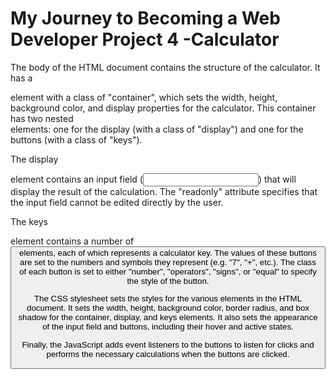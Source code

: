 # My Journey to Becoming a Web Developer Project 4 -Calculator
The body of the HTML document contains the structure of the calculator. It has a <div> element with a class of "container", which sets the width, height, background color, and display properties for the calculator. This container has two nested <div> elements: one for the display (with a class of "display") and one for the buttons (with a class of "keys").

The display <div> element contains an input field (<input type="text" id="display" readonly>) that will display the result of the calculation. The "readonly" attribute specifies that the input field cannot be edited directly by the user.

The keys <div> element contains a number of <button> elements, each of which represents a calculator key. The values of these buttons are set to the numbers and symbols they represent (e.g. "7", "+", etc.). The class of each button is set to either "number", "operators", "signs", or "equal" to specify the style of the button.

The CSS stylesheet sets the styles for the various elements in the HTML document. It sets the width, height, background color, border radius, and box shadow for the container, display, and keys elements. It also sets the appearance of the input field and buttons, including their hover and active states.

Finally, the JavaScript adds event listeners to the buttons to listen for clicks and performs the necessary calculations when the buttons are clicked.
